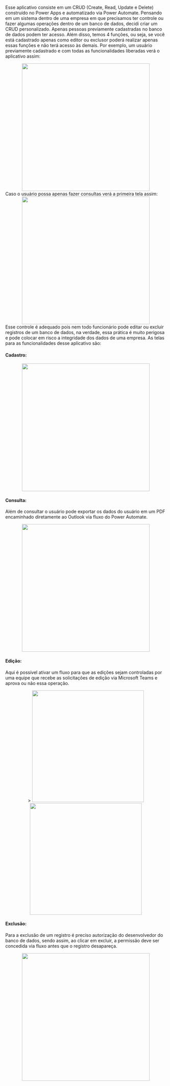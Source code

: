 Esse aplicativo consiste em um CRUD (Create, Read, Update e Delete) construído no Power Apps e automatizado via Power Automate. 
Pensando em um sistema dentro de uma empresa em que precisamos ter controle ou fazer algumas operações dentro de 
um banco de dados, decidi criar um CRUD personalizado. Apenas pessoas previamente cadastradas no banco de dados podem ter acesso.
Além disso, temos 4 funções, ou seja, se você está cadastrado apenas como editor ou exclusor poderá realizar apenas essas funções e não terá acesso às demais. Por exemplo, um usuário previamente cadastrado e com todas as funcionalidades liberadas verá o aplicativo assim: 
<div align="center">
<img src="https://github.com/kelymurta/CRUD-em-Power-Apps/assets/131712179/667d1478-7a26-4a20-b5bc-921cb641765e" width="400px" />
</div>
Caso o usuário possa apenas fazer consultas verá a primeira tela assim:
<div align="center">
<img src="https://github.com/kelymurta/CRUD-em-Power-Apps/assets/131712179/1df6e227-44cf-4087-ba43-7401795aae36" width="400px" />
</div>
Esse controle é adequado pois nem todo funcionário pode editar ou excluir registros de um banco de dados, na verdade, essa prática é muito perigosa e pode colocar em risco a integridade dos dados de uma empresa. As telas para as funcionalidades desse aplicativo são:

#### Cadastro:
<div align="center">
<img src="https://github.com/kelymurta/CRUD-em-Power-Apps/assets/131712179/14841dc6-63f9-4221-8e82-61ebbd4b8d83" width="400px" />
</div>

#### Consulta:
Além de consultar o usuário pode exportar os dados do usuário em um PDF encaminhado diretamente ao Outlook via fluxo do Power Automate.
<div align="center">
<img src="https://github.com/kelymurta/CRUD-em-Power-Apps/assets/131712179/a4e42fc2-2001-471a-9770-35ce3d0dea2d" width="400px" />

</div>

#### Edição:
Aqui é possível ativar um fluxo para que as edições sejam controladas por uma equipe que recebe as solicitações de edição via Microsoft Teams e aprova ou não essa operação. 
<div align="center">>
<img src="https://github.com/kelymurta/CRUD-em-Power-Apps/assets/131712179/16d9a740-1984-4817-a982-a27031ff79bb" width="350px" />
<img src="https://github.com/kelymurta/CRUD-em-Power-Apps/assets/131712179/24dcfbb0-74f1-4cf9-8632-0491b3a95fed" width="350px" />
</div>

#### Exclusão:
Para a exclusão de um registro é preciso autorização do desenvolvedor do banco de dados, sendo assim, ao clicar em excluir, a permissão deve ser concedida via fluxo antes que o registro desapareça.
<div align="center">
<img src="https://github.com/kelymurta/CRUD-em-Power-Apps/assets/131712179/59985b2b-8ab1-406e-b2c9-206f01ec0283" width="400px" />
</div>
